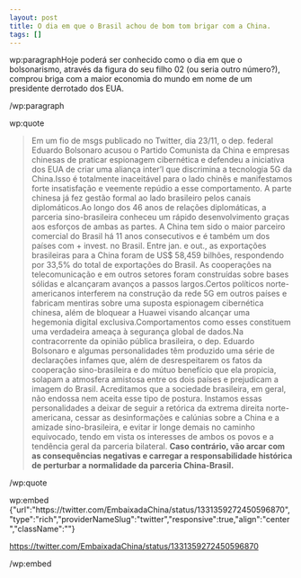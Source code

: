 ```yaml
---
layout: post
title: O dia em que o Brasil achou de bom tom brigar com a China.
tags: []
---
```


wp:paragraphHoje poderá ser conhecido como o dia em que o bolsonarismo, através da figura do seu filho 02 (ou seria outro número?), comprou briga com a maior economia do mundo em nome de um presidente derrotado dos EUA.

/wp:paragraph


wp:quote

>Em um fio de msgs publicado no Twitter, dia 23/11, o dep. federal Eduardo Bolsonaro acusou o Partido Comunista da China e empresas chinesas de praticar espionagem cibernética e defendeu a iniciativa dos EUA de criar uma aliança inter’l que discrimina a tecnologia 5G da China.Isso é totalmente inaceitável para o lado chinês e manifestamos forte insatisfação e veemente repúdio a esse comportamento. A parte chinesa já fez gestão formal ao lado brasileiro pelos canais diplomáticos.Ao longo dos 46 anos de relações diplomáticas, a parceria sino-brasileira conheceu um rápido desenvolvimento graças aos esforços de ambas as partes. A China tem sido o maior parceiro comercial do Brasil há 11 anos consecutivos e é também um dos países com + invest. no Brasil. Entre jan. e out., as exportações brasileiras para a China foram de US$ 58,459 bilhões, respondendo por 33,5% do total de exportações do Brasil. As cooperações na telecomunicação e em outros setores foram construídas sobre bases sólidas e alcançaram avanços a passos largos.Certos políticos norte-americanos interferem na construção da rede 5G em outros países e fabricam mentiras sobre uma suposta espionagem cibernética chinesa, além de bloquear a Huawei visando alcançar uma hegemonia digital exclusiva.Comportamentos como esses constituem uma verdadeira ameaça à segurança global de dados.Na contracorrente da opinião pública brasileira, o dep. Eduardo Bolsonaro e algumas personalidades têm produzido uma série de declarações infames que, além de desrespeitarem os fatos da cooperação sino-brasileira e do mútuo benefício que ela propicia, solapam a atmosfera amistosa entre os dois países e prejudicam a imagem do Brasil. Acreditamos que a sociedade brasileira, em geral, não endossa nem aceita esse tipo de postura. Instamos essas personalidades a deixar de seguir a retórica da extrema direita norte-americana, cessar as desinformações e calúnias sobre a China e a amizade sino-brasileira, e evitar ir longe demais no caminho equivocado, tendo em vista os interesses de ambos os povos e a tendência geral da parceria bilateral. 
**Caso contrário, vão arcar com as consequências negativas e carregar a responsabilidade histórica de perturbar a normalidade da parceria China-Brasil.**


/wp:quote


wp:embed {"url":"https:\/\/twitter.com\/EmbaixadaChina\/status\/1331359272450596870","type":"rich","providerNameSlug":"twitter","responsive":true,"align":"center","className":""}

https://twitter.com/EmbaixadaChina/status/1331359272450596870

/wp:embed
